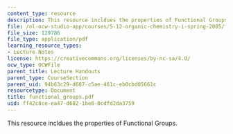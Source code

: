 ```yaml
---
content_type: resource
description: This resource incldues the properties of Functional Groups.
file: /ol-ocw-studio-app/courses/5-12-organic-chemistry-i-spring-2005/ff42c8ceea47d6821be80cdfd2da3759_functional_groups.pdf
file_size: 129786
file_type: application/pdf
learning_resource_types:
- Lecture Notes
license: https://creativecommons.org/licenses/by-nc-sa/4.0/
ocw_type: OCWFile
parent_title: Lecture Handouts
parent_type: CourseSection
parent_uid: 94b63c29-d687-c5ae-461c-eb0cbd05661c
resourcetype: Document
title: functional_groups.pdf
uid: ff42c8ce-ea47-d682-1be8-0cdfd2da3759
---
```

This resource incldues the properties of Functional Groups.